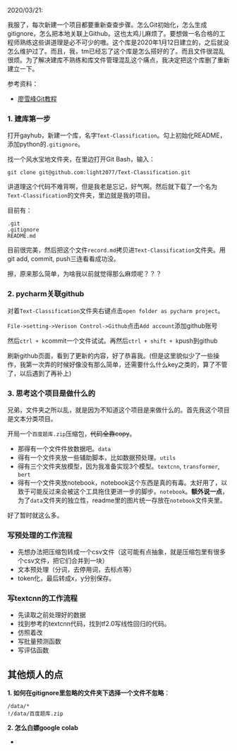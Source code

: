 2020/03/21:

我服了，每次新建一个项目都要重新查查步骤。怎么Git初始化，怎么生成gitignore，怎么把本地关联上Github。这也太鸡儿麻烦了。要想做一名合格的工程师熟练这些讲道理是必不可少的嗷。这个库是2020年1月12日建立的，之后就没怎么维护过了。而且，我，tm已经忘了这个库是怎么搭好的了。而且文件很混乱很烦。为了解决建库不熟练和库文件管理混乱这个痛点，我决定把这个库删了重新建立一下。

参考资料：

- [廖雪峰Git教程](https://www.liaoxuefeng.com/wiki/896043488029600)

### **1. 建库第一步**

打开gayhub，新建一个库，名字`Text-Classification`。勾上初始化README，添加python的`.gitignore`。

找一个风水宝地文件夹，在里边打开Git Bash，输入：

`git clone git@github.com:light2077/Text-Classification.git`

讲道理这个代码不难背啊，但是我老是忘记，好气啊。然后就下载了一个名为`Text-Classification`的文件夹，里边就是我的项目。

目前有：

```
.git
.gitignore
README.md
```

目前很完美，然后把这个文件`record.md`拷贝进`Text-Classification`文件夹。用git add, commit, push三连看看成功没。

擦，原来那么简单，为啥我以前就觉得那么麻烦呢？？？

### **2. pycharm关联github**

对着`Text-Classification`文件夹右键点击`open folder as pycharm project`。

`File->setting->Verison Control->Github`点击`Add account`添加github账号

然后`ctrl + k`commit一个文件试试。再然后`ctrl + shift + k`push到github

刷新github页面，看到了更新的内容，好了恭喜我。(但是这里貌似少了一些操作，我第一次弄的时候好像没有那么简单，还需要什么什么key之类的，算了不管了，以后遇到了再补上)

### 3. 思考这个项目是做什么的

兄弟，文件夹之所以乱，就是因为不知道这个项目是来做什么的。首先我这个项目是文本分类项目。

开局一个`百度题库.zip`压缩包，~~代码全靠copy~~。

- 那得有一个文件件放数据吧。`data`
- 得有一个文件夹放一些辅助脚本，比如数据预处理。`utils`
- 得有三个文件夹放模型，因为我准备实现3个模型。`textcnn`, `transformer`, `bert`
- 得有一个文件夹放notebook，notebook这个东西是真的有毒。太好用了，以致于可能反过来会被这个工具拖住更进一步的脚步。`notebook`。**额外说一点**，为了`data`文件夹的独立性，readme里的图片统一存放在`notebook`文件夹里。

好了暂时就这么多。



### 写预处理的工作流程

- 先想办法把压缩包转成一个csv文件（这可能有点抽象，就是压缩包里有很多个csv文件，把它们合并到一块）
- 文本预处理（分词，去停用词，去标点等）
- token化，最后转成x，y分别保存。



### 写textcnn的工作流程

- 先读取之前处理好的数据
- 找到参考的textcnn代码，找到tf2.0写线性回归的代码。
- 仿照着改
- 写批量预测函数
- 写评估函数

## 其他烦人的点

**1. 如何在gitignore里忽略的文件夹下选择一个文件不忽略**：

```
/data/*
!/data/百度题库.zip
```

**2. 怎么白嫖google colab**

- 